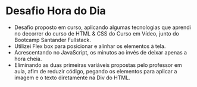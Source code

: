 # Desafio Hora do Dia

- Desafio proposto em curso, aplicando algumas tecnologias que aprendi no decorrer do curso de HTML & CSS do Curso em Vídeo, junto do Bootcamp Santander Fullstack.
  </br>
- Utilizei Flex box para posicionar e alinhar os elementos à tela.
  </br>
- Acrescentando no JavaScript, os minutos ao invés de deixar apenas a hora cheia.
  </br>
- Eliminando as duas primeiras variáveis propostas pelo professor em aula, afim de reduzir código, pegando os elementos para aplicar a imagem e o texto diretamente na Div do HTML.
